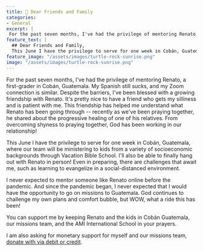 ```yaml
---
title: 📜 Dear Friends and Family
categories:
- General
excerpt: |
 For the past seven months, I've had the privilege of mentoring Renato, a first-grader in Cobán, Guatemala. My Spanish still sucks and...
feature_text: |
  ## Dear Friends and Family,
  This June I have the privilege to serve for one week in Cobán, Guatemala, where our team will be ministering to kids from a variety of socioeconomic backgrounds through Vacation Bible School.
feature_image: "/assets/images/turtle-rock-sunrise.png"
image: "/assets/images/turtle-rock-sunrise.png"
---
```


For the past seven months, I've had the privilege of mentoring Renato, a first-grader in Cobán, Guatemala. My Spanish still sucks, and my Zoom connection is similar. Despite the barriers, I've been blessed with a growing friendship with Renato. It's pretty nice to have a friend who gets my silliness and is patient with me. This friendship has helped me understand what Renato has been going through -- recently as we've been praying together, he shared about the progressive healing of one of his relatives. From overcoming shyness to praying together, God has been working in our relationship! 

This June I have the privilege to serve for one week in Cobán, Guatemala, where our team will be ministering to kids from a variety of socioeconomic backgrounds through Vacation Bible School. I'll also be able to finally hang out with Renato in person! Even in preparing, there are challenges that await me, such as learning to evangelize in a social-distanced environment.  

I never expected to mentor someone like Renato online before the pandemic. And since the pandemic began, I never expected that I would have the opportunity to go on missions to Guatemala. God continues to challenge my own plans and comfort bubble, but WOW, what a ride this has been!

You can support me by keeping Renato and the kids in Cobán Guatemala, our missions team, and the AMI International School in your prayers.

I am also asking for monetary support for myself and our missions team, [donate with via debit or credit](https://churchofsouthland.ccbchurch.com/goto/forms/681/responses/new).